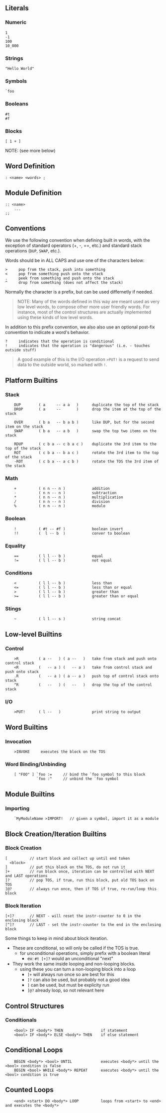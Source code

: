 
<!----------------------------------------------------------------------------->
## Literals
<!----------------------------------------------------------------------------->

### Numeric

```
1
-1
100
10_000
```

### Strings
```
"Hello World"
```

### Symbols
```
`foo     
```

### Booleans
```
#t
#f
```

### Blocks
```
[ 1 + ]
```
NOTE: (see more below)

<!----------------------------------------------------------------------------->
## Word Definition
<!----------------------------------------------------------------------------->

```
: <name> <words> ;
```

<!----------------------------------------------------------------------------->
## Module Definition
<!----------------------------------------------------------------------------->
```
:: <name> 
    ...
;;
```

<!----------------------------------------------------------------------------->
## Conventions
<!----------------------------------------------------------------------------->

We use the following convention when defining built in words, with the 
exception of standard operators (+, -, ==, etc.) and standard stack operations
(`DUP`, `SWAP`, etc.). 

Words should be in ALL CAPS and use one of the characters below:
```
>     pop from the stack, push into something
<     pop from something push onto the stack
.     peek from something and push onto the stack
^     drop from something (does not affect the stack)
```
Normally the character is a prefix, but can be used differnetly if needed. 

> NOTE: Many of the words defined in this way are meant used as very low level 
> words, to compose other more user friendly words. For instance, most of the 
> control structures are actually implemented using these kinds of low level 
> words. 

In addition to this prefix convention, we also also use an optional post-fix 
convention to indicate a word's behavior.
```
?     indicates that the operation is conditional
!     indicates that the operation is "dangerous" (i.e. - touches outside stuff)
```

> A good example of this is the I/O operation `>PUT!` is a request 
> to send data to the outside world, so marked with `!`.

<!----------------------------------------------------------------------------->
## Platform Builtins
<!----------------------------------------------------------------------------->

### Stack
```
    DUP        ( a     -- a a   )      duplicate the top of the stack
    DROP       ( a     --       )      drop the item at the top of the stack    
    
    OVER       ( b a   -- b a b )      like DUP, but for the second item on the stack    
    SWAP       ( b a   -- a b   )      swap the top two items on the stack

    RDUP       ( c b a -- c b a c )    duplicate the 3rd item to the top of the stack
    ROT        ( c b a -- b a c )      rotate the 3rd item to the top of the stack    
    -ROT       ( c b a -- a c b )      rotate the TOS the 3rd item of the stack
```
### Math
```
    +          ( n n -- n )            addition
    -          ( n n -- n )            subtraction
    *          ( n n -- n )            multiplication
    /          ( n n -- n )            division
    %          ( n n -- n )            modulo
```
### Boolean 
```
    !          ( #t -- #f )            boolean invert 
    !!         (  l -- b  )            conver to boolean
```
### Equality
```
    ==         ( l l -- b )            equal
    !=         ( l l -- b )            not equal
```
### Conditions
```
    <          ( l l -- b )            less than
    <=         ( l l -- b )            less than or equal
    >          ( l l -- b )            greater than
    >=         ( l l -- b )            greater than or equal
```
### Stings
```
    ~          ( l l -- s )            string concat
```
<!----------------------------------------------------------------------------->
## Low-level Builtins
<!----------------------------------------------------------------------------->

### Control
```
    >R         ( a --   ) ( a --   )   take from stack and push onto control stack
    <R         (   -- a ) (   -- a )   take from control stack and push onto stack
    .R         (   -- a ) ( a -- a )   push top of control stack onto stack
    ^R         (   --   ) (   --   )   drop the top of the control stack
```

### I/O
```
    >PUT!      ( l --   )              print string to output
```

<!----------------------------------------------------------------------------->
## Word Builtins
<!----------------------------------------------------------------------------->

### Invocation
```
    >INVOKE     executes the block on the TOS  
```

### Word Binding/Unbinding
```
    [ "FOO" ] `foo :=     // bind the `foo symbol to this block
              `foo :^     // unbind the `foo symbol
```

<!----------------------------------------------------------------------------->
## Module Builtins
<!----------------------------------------------------------------------------->

### Importing
```
    `MyModuleName >IMPORT!   // given a symbol, import it as a module
```

<!----------------------------------------------------------------------------->
## Block Creation/Iteration Builtins
<!----------------------------------------------------------------------------->

### Block Creation
```
[          // start block and collect up until end token
  <block>
]          // put this block on the TOS, do not run it
]+         // run block once, iteration can be controlled with NEXT and LAST operations
]?         // pop TOS, if true, run this block, put old TOS back on TOS
]@?        // always run once, then if TOS if true, re-run/loop this block
```

### Block Iteration
```
[+]?       // NEXT - will reset the instr-counter to 0 in the enclosing block
[^]?       // LAST - set the instr-counter to the end in the enclosing block
```

Some things to keep in mind about block iteration.

- These are conditional, so will only be called if the TOS is true. 
    - for unconditional operations, simply prefix with a boolean literal
        - ex: `#t [+]?` would an unconditional "next"
- They work the same inside looping and non-looping blocks.
    - using these you can turn a non-looping block into a loop 
        - `]+` will always run once so are best for this
        - `]?` can also be used, but probably not a good idea
        - `]` can be used, but must be explicity run
        - `]@?` already loop, so not relevant here
    
<!----------------------------------------------------------------------------->
## Control Structures
<!----------------------------------------------------------------------------->

### Conditionals
```
    <bool> IF <body*> THEN                 if statement
    <bool> IF <body*> ELSE <body*> THEN    if else statement
```

## Conditional Loops
```
    BEGIN <body*> <bool> UNTIL             executes <body*> until the <bool> condition is false
    BEGIN <bool> WHILE <body*> REPEAT      executes <body*> until the <bool> condition is true
```

## Counted Loops
```
    <end> <start> DO <body*> LOOP          loops from <start> to <end> and executes the <body*>
```
